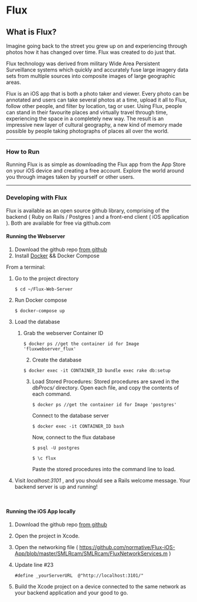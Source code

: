 # Flux

## What is Flux?

Imagine going back to the street you grew up on and experiencing through photos how it has changed over time. Flux was created to do just that.

Flux technology was derived from military Wide Area Persistent Surveillance systems which quickly and accurately fuse large imagery data sets from multiple sources into composite images of large geographic areas.

Flux is an iOS app that is both a photo taker and viewer. Every photo can be annotated and users can take several photos at a time, upload it all to Flux, follow other people, and filter by location, tag or user. Using Flux, people can stand in their favourite places and virtually travel through time, experiencing the space in a completely new way. The result is an impressive new layer of cultural geography, a new kind of memory made possible by people taking photographs of places all over the world.

***

### How to Run

Running Flux is as simple as downloading the Flux app from the App Store on your iOS device and creating a free account. Explore the world around you through images taken by yourself or other users.

***

### Developing with Flux

Flux is available as an open source github library, comprising of the backend ( Ruby on Rails / Postgres ) and a front-end client ( iOS application ).  Both are available for free via github.com

#### Running the Webserver

1. Download the github repo [from github](https://github.com/normative/Flux-Web-Server)
2. Install [Docker](https://www.docker.com/) && Docker Compose

From a terminal:

1. Go to the project directory

   ``` 
   $ cd ~/Flux-Web-Server
   ```


2. Run Docker compose

   ```
   $ docker-compose up
   ```

3. Load the database

   1. Grab the webserver Container ID

      ```
      $ docker ps //get the container id for Image 'fluxwebserver_flux'
      ```

      2. Create the database

      ```
      $ docker exec -it CONTAINER_ID bundle exec rake db:setup
      ```

      3. Load Stored Procedures:  Stored procedures are saved in the *dbProcs/* directory. Open each file, and copy the contents of each command.

         ```
         $ docker ps //get the container id for Image 'postgres'
         ```

         Connect to the database server

         ```
         $ docker exec -it CONTAINER_ID bash
         ```

         Now, connect to the flux database

         ```
         $ psql -U postgres
         ```

         ```
         $ \c flux
         ```

         Paste the stored procedures into the command line to load.

4. Visit *localhost:3101* , and you should see a Rails welcome message.  Your backend server is up and running!

   ​

#### Running the iOS App locally

1. Download the github repo [from github](https://github.com/normative/Flux-iOS-App)

2. Open the project in Xcode.

3. Open the networking file ( https://github.com/normative/Flux-iOS-App/blob/master/SMLRcam/SMLRcam/FluxNetworkServices.m )

4. Update line #23

   ```
   #define _yourServerURL  @"http://localhost:3101/"
   ```


5. Build the Xcode project on a device connected to the same network as your backend application and your good to go.

